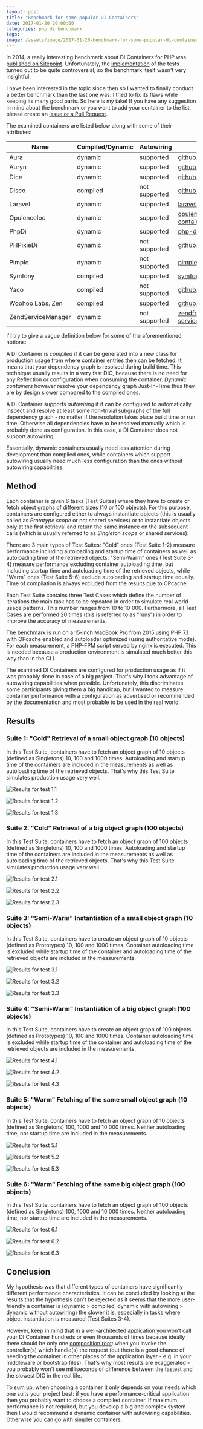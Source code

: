 ```yaml
---
layout: post
title: "Benchmark for some popular DI Containers"
date: 2017-01-20 20:00:00
categories: php di benchmark
tags:
image: /assets/image/2017-01-20-benchmark-for-some-popular-di-containers/cover.jpg
---
```


In 2014, a really interesting benchmark about DI Containers for PHP was [published on Sitepoint][sitepoint-article].
Unfortunately, the [implementation][old-benchmark] of the tests turned out to be quite controversial, so the benchmark
itself wasn't very insightful.

I have been interested in the topic since then so I wanted to finally conduct a better benchmark than the last one was:
I tried to fix its flaws while keeping its many good parts. So here is my take! If you have any suggestion in mind about
the benchmark or you want to add your container to the list, please create an [Issue or a Pull Request][github-repo].

The examined containers are listed below along with some of their attributes:

| Name               | Compiled/Dynamic | Autowiring      | Project URL                                                                                          |
|--------------------|------------------|-----------------|------------------------------------------------------------------------------------------------------|
| Aura               | dynamic          | supported       | [github.com/auraphp/Aura.Di](https://github.com/auraphp/Aura.Di)                                     |
| Auryn              | dynamic          | supported       | [github.com/rdlowrey/auryn](https://github.com/rdlowrey/auryn)                                       |
| Dice               | dynamic          | supported       | [github.com/Level-2/Dice](https://github.com/Level-2/Dice)                                           |
| Disco              | compiled         | not supported   | [github.com/bitExpert/disco](https://github.com/bitExpert/disco)                                     |
| Laravel            | dynamic          | supported       | [laravel.com/docs/5.3/container](https://laravel.com/docs/5.3/container)                             |
| OpulenceIoc        | dynamic          | supported       | [opulencephp.com/docs/1.0/ioc-container](www.opulencephp.com/docs/1.0/ioc-container)                 |
| PhpDi              | dynamic          | supported       | [php-di.org/](http://php-di.org/)                                                                    |
| PHPixieDi          | dynamic          | not supported   | [github.com/phpixie/di](https://github.com/phpixie/di)                                               |
| Pimple             | dynamic          | not supported   | [pimple.sensiolabs.org/](http://pimple.sensiolabs.org/ )                                             |
| Symfony            | compiled         | supported       | [symfony.com/doc/3.2/components/...](symfony.com/doc/3.2/components/dependency_injection.html)       |
| Yaco               | compiled         | not supported   | [github.com/thecodingmachine/yaco](https://github.com/thecodingmachine/yaco)                         |
| Woohoo Labs. Zen   | compiled         | supported       | [github.com/woohoolabs/zen](https://github.com/woohoolabs/zen)                                       |
| ZendServiceManager | dynamic          | not supported   | [zendframework.github.io/zend-servicemanager/](https://zendframework.github.io/zend-servicemanager/) |


I'll try to give a vague definition below for some of the aforementioned notions:

A DI Container is _compiled_ if it can be generated into a new class for production usage from where container entries
then can be fetched. It means that your dependency graph is resolved during build time. This technique usually results
in a very fast DIC, because there is no need for any Reflection or configuration when consuming the container.
_Dynamic containers_ however resolve your dependency graph Just-In-Time thus they are by design slower compared to the compiled
ones.

A DI Container supports _autowiring_ if it can be configured to automatically inspect and resolve at least some
non-trivial subgraphs of the full dependency graph - no matter if the resolution takes place build time or run time.
Otherwise all dependencies have to be resolved manually which is probably done as configuration. In this case, a
DI Container does not support autowiring.

Essentially, dynamic containers usually need less attention during development than compiled ones, while containers
which support autowiring usually need much less configuration than the ones without autowiring capabilities.

## Method

Each container is given 6 tasks (Test Suites) where they have to create or fetch object graphs of different
sizes (10 or 100 objects). For this purpose, containers are configured either to always instantiate objects (this is
usually called as _Prototype scope_ or not shared services) or to instantiate objects only at the first retrieval and
return the same instance on the subsequent calls (which is usually referred to as _Singleton scope_ or shared services).

There are 3 main types of Test Suites: "Cold" ones (Test Suite 1-2) measure performance including autoloading and
startup time of containers as well as autoloading time of the retrieved objects. "Semi-Warm" ones (Test Suite 3-4)
measure performance excluding container autoloading time, but including startup time and autoloading time of the
retrieved objects, while "Warm" ones (Test Suite 5-6) exclude autoloading and startup time equally. Time of compilation
is always excluded from the results due to OPcache.

Each Test Suite contains three Test Cases which define the number of iterations the main task has to be repeated in
order to simulate real world usage patterns. This number ranges from 10 to 10 000. Furthermore, all Test Cases are
performed 20 times (this is referred to as "runs") in order to improve the accuracy of measurements.

The benchmark is run on a 15-inch MacBook Pro from 2015 using PHP 7.1 with OPcache enabled and autoloader
optimized (using authoritative mode). For each measurement, a PHP-FPM script served by nginx is executed. This is
needed because a production environment is simulated much better this way than in the CLI.

The examined DI Containers are configured for production usage as if it was probably done in case of a big project.
That's why I took advantage of autowiring capabilities when possible. Unfortunately, this discriminates some
participants giving them a big handicap, but I wanted to measure container performance with a configuration as
advertised or recommended by the documentation and most probable to be used in the real world.

## Results

### Suite 1: "Cold" Retrieval of a small object graph (10 objects)

In this Test Suite, containers have to fetch an object graph of 10 objects (defined as Singletons) 10, 100 and 1000
times. Autoloading and startup time of the containers are included in the measurements as well as autoloading time of
the retrieved objects. That's why this Test Suite simulates production usage very well.

![Results for test 1.1][result-11]

![Results for test 1.2][result-12]

![Results for test 1.3][result-13]

### Suite 2: "Cold" Retrieval of a big object graph (100 objects)

In this Test Suite, containers have to fetch an object graph of 100 objects (defined as Singletons) 10, 100 and 1000
times. Autoloading and startup time of the containers are included in the measurements as well as autoloading time of
the retrieved objects. That's why this Test Suite simulates production usage very well.

![Results for test 2.1][result-21]

![Results for test 2.2][result-22]

![Results for test 2.3][result-23]

### Suite 3: "Semi-Warm" Instantiation of a small object graph (10 objects)

In this Test Suite, containers have to create an object graph of 10 objects (defined as Prototypes) 10, 100 and 1000
times. Container autoloading time is excluded while startup time of the container and autoloading time of the retrieved
objects are included in the measurements.

![Results for test 3.1][result-31]

![Results for test 3.2][result-32]

![Results for test 3.3][result-33]

### Suite 4: "Semi-Warm" Instantiation of a big object graph (100 objects)

In this Test Suite, containers have to create an object graph of 100 objects (defined as Prototypes) 10, 100 and 1000
times. Container autoloading time is excluded while startup time of the container and autoloading time of the retrieved
objects are included in the measurements.

![Results for test 4.1][result-41]

![Results for test 4.2][result-42]

![Results for test 4.3][result-43]

### Suite 5: "Warm" Fetching of the same small object graph (10 objects)
  
In this Test Suite, containers have to fetch an object graph of 10 objects (defined as Singletons) 100, 1000 and 10 000
times. Neither autoloading time, nor startup time are included in the measurements.

![Results for test 5.1][result-51]

![Results for test 5.2][result-52]

![Results for test 5.3][result-53]

### Suite 6: "Warm" Fetching of the same big object graph (100 objects)

In this Test Suite, containers have to fetch an object graph of 100 objects (defined as Singletons) 100, 1000 and 10 000
times. Neither autoloading time, nor startup time are included in the measurements.

![Results for test 6.1][result-61]

![Results for test 6.2][result-62]

![Results for test 6.3][result-63]

## Conclusion

My hypothesis was that different types of containers have significantly different performance characteristics. It can
be concluded by looking at the results that the hypothesis can't be rejected as it seems that the more user-friendly a
container is (dynamic > compiled, dynamic with autowiring > dynamic without autowiring) the slower it is, especially in
tasks where object instantiation is measured (Test Suites 3-4).

However, keep in mind that in a well-architected application you won't call your DI Container hundreds or even thousands
of times because ideally there should be only one [composition root][composition-root]: when you invoke the
controller(s) which handle(s) the request (but there is a good chance of needing the container in other places of the
application layer - e.g. in your middleware or bootstrap files). That's why most results are exaggerated - you probably
won't see milliseconds of difference between the fastest and the slowest DIC in the real life.

To sum up, when choosing a container it only depends on your needs which one suits your project best: if you have a
performance-critical application then you probably want to choose a compiled container. If maximum performance is not
required, but you develop a big and complex system then I would recommend a dynamic container with autowiring
capabilities. Otherwise you can go with simpler containers.

[sitepoint-article]: https://www.sitepoint.com/php-dependency-injection-container-performance-benchmarks/
[old-benchmark]: https://github.com/TomBZombie/php-dependency-injection-benchmarks
[github-repo]: https://github.com/kocsismate/php-di-container-benchmarks
[jekyll-help]: https://github.com/jekyll/jekyll-help
[composition-root]: http://blog.ploeh.dk/2011/07/28/CompositionRoot/

[containers]: /assets/image/2017-01-20-benchmark-for-some-popular-di-containers/containers.jpg
[result-11]: /assets/image/2017-01-20-benchmark-for-some-popular-di-containers/result-11.jpg
[result-12]: /assets/image/2017-01-20-benchmark-for-some-popular-di-containers/result-12.jpg
[result-13]: /assets/image/2017-01-20-benchmark-for-some-popular-di-containers/result-13.jpg
[result-21]: /assets/image/2017-01-20-benchmark-for-some-popular-di-containers/result-21.jpg
[result-22]: /assets/image/2017-01-20-benchmark-for-some-popular-di-containers/result-22.jpg
[result-23]: /assets/image/2017-01-20-benchmark-for-some-popular-di-containers/result-23.jpg
[result-31]: /assets/image/2017-01-20-benchmark-for-some-popular-di-containers/result-31.jpg
[result-32]: /assets/image/2017-01-20-benchmark-for-some-popular-di-containers/result-32.jpg
[result-33]: /assets/image/2017-01-20-benchmark-for-some-popular-di-containers/result-33.jpg
[result-41]: /assets/image/2017-01-20-benchmark-for-some-popular-di-containers/result-41.jpg
[result-42]: /assets/image/2017-01-20-benchmark-for-some-popular-di-containers/result-42.jpg
[result-43]: /assets/image/2017-01-20-benchmark-for-some-popular-di-containers/result-43.jpg
[result-51]: /assets/image/2017-01-20-benchmark-for-some-popular-di-containers/result-51.jpg
[result-52]: /assets/image/2017-01-20-benchmark-for-some-popular-di-containers/result-52.jpg
[result-53]: /assets/image/2017-01-20-benchmark-for-some-popular-di-containers/result-53.jpg
[result-61]: /assets/image/2017-01-20-benchmark-for-some-popular-di-containers/result-61.jpg
[result-62]: /assets/image/2017-01-20-benchmark-for-some-popular-di-containers/result-62.jpg
[result-63]: /assets/image/2017-01-20-benchmark-for-some-popular-di-containers/result-63.jpg
